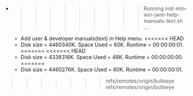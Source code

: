 * >>>>>>>>> Running inst-min-win-jwm-help-manuals-text.sh ...
  * Add user & developer manuals(text) in Help menu.
<<<<<<< HEAD
  * Disk size = 4460340K. Space Used = 60K. Runtime = 00:00:00:01.
=======
<<<<<<< HEAD
  * Disk size = 4338316K. Space Used = 48K. Runtime = 00:00:00:00.
=======
  * Disk size = 4460276K. Space Used = 60K. Runtime = 00:00:00:01.
>>>>>>> refs/remotes/origin/bullseye
>>>>>>> refs/remotes/origin/bullseye
